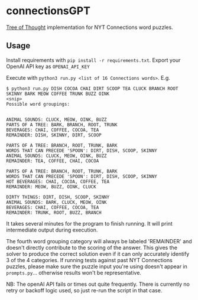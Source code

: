 # connectionsGPT
[Tree of Thought](https://arxiv.org/abs/2305.10601) implementation for NYT Connections word puzzles.

## Usage
Install requirements with `pip install -r requirements.txt`. Export your OpenAI API key as `OPENAI_API_KEY`

Execute with `python3 run.py <list of 16 Connections words>`. E.g. 
```
$ python3 run.py DISH COCOA CHAI DIRT SCOOP TEA CLUCK BRANCH ROOT SKINNY BARK MEOW COFFEE TRUNK BUZZ OINK
<snip>
Possible word groupings:


ANIMAL SOUNDS: CLUCK, MEOW, OINK, BUZZ
PARTS OF A TREE: BARK, BRANCH, ROOT, TRUNK
BEVERAGES: CHAI, COFFEE, COCOA, TEA
REMAINDER: DISH, SKINNY, DIRT, SCOOP

PARTS OF A TREE: BRANCH, ROOT, TRUNK, BARK
WORDS THAT CAN PRECEDE 'SPOON': DIRT, DISH, SCOOP, SKINNY
ANIMAL SOUNDS: CLUCK, MEOW, OINK, BUZZ
REMAINDER: TEA, COFFEE, CHAI, COCOA

PARTS OF A TREE: BRANCH, ROOT, TRUNK, BARK
WORDS THAT CAN PRECEDE 'SPOON': DIRT, DISH, SCOOP, SKINNY
HOT BEVERAGES: CHAI, COCOA, COFFEE, TEA
REMAINDER: MEOW, BUZZ, OINK, CLUCK

DIRTY THINGS: DIRT, DISH, SCOOP, SKINNY
ANIMAL SOUNDS: BARK, CLUCK, MEOW, OINK
BEVERAGES: CHAI, COFFEE, COCOA, TEA
REMAINDER: TRUNK, ROOT, BUZZ, BRANCH
```

It takes several minutes for the program to finish running. It will print intermediate output during execution.

The fourth word grouping category will always be labeled 'REMAINDER' and doesn't directly contribute to the scoring of the answer. This gives the solver to produce the correct solution even if it can only accurately identify 3 of the 4 categories.
If running tests against past NYT Connections puzzles, please make sure the puzzle input you're using doesn't appear in `prompts.py`... otherwise results won't be representative.

NB: The openAI API fails or times out quite frequently. There is currently no retry or backoff logic used, so just re-run the script in that case.
